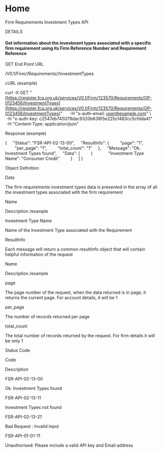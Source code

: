 # Home

Firm Requirements Investment Types API

  

DETAILS

#### Get information about the investment types associated with a specific firm requirement using its Firm Reference Number and Requirement Reference

  

GET End Point URL

/V0.1/Firm/<FRN>/Requirements/<ReqRef>/InvestmentTypes

  

cURL (example)

  

curl -X GET "[https://register.fca.org.uk/services/V0.1/Firm/123570/Requirements/OP-0123456/InvestmentTypes](https://register.fca.org.uk/services/V0.1/Firm/123570/Requirements/OP-0123456/InvestmentTypes)" 
     -H "x-auth-email: [user@example.com](mailto:user@example.com)" \\
     -H "x-auth-key: c2547eb745079dac9320b638f5e225cf483cc5cfdda41" 
     -H "Content-Type: application/json"

  

Response (example)

  

{
    "Status": "FSR-API-02-13-00",
    "ResultInfo": {
        "page": "1",
        "per\_page": "1",
        "total\_count": "1"
    },
    "Message": "Ok. Investment Types found",
    "Data": \[
        {
            "Investment Type Name": "Consumer Credit"
        }
    \]
}

  

Object Definition

  

Data

  

The firm requirements investment types data is presented in the array of all the investment types associated with the firm requirement

Name

Description /example

Investment Type Name

Name of the Investment Type associated with the Requirement

  

ResultInfo

  

Each message will return a common resultInfo object that will contain helpful information of the request

Name

Description /example

page

The page number of the request, when the data returned is in page, it returns the current page. For account details, it will be 1

per\_page

The number of records returned per page

total\_count

The total number of records returned by the request. For firm details it will be only 1

  

Status Code

  

Code

Description

FSR-API-02-13-00

Ok. Investment Types found

FSR-API-02-13-11

Investment Types not found

FSR-API-02-13-21

Bad Request : Invalid Input

FSR-API-01-01-11

Unauthorised: Please include a valid API key and Email address